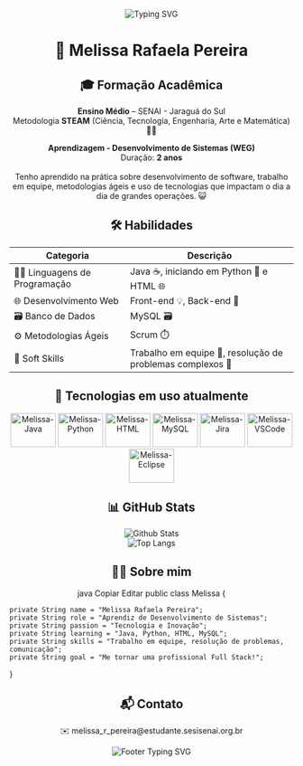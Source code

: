 <p align="center"> <img src="https://readme-typing-svg.herokuapp.com/?font=Fira+Code&size=20&pause=1000&color=EC4899&center=true&vCenter=true&width=600&lines=Olá%2C+eu+sou+a+Melissa!;Apaixonada+por+tecnologia+e+aprendizado+contínuo;Sempre+em+busca+de+evolução+e+conhecimento+🚀" alt="Typing SVG" /> </p> <h1 align="center">💼 Melissa Rafaela Pereira</h1>
<h2 align="center">🎓 Formação Acadêmica</h2> <p align="center"> <strong>Ensino Médio</strong> – SENAI - Jaraguá do Sul <br> Metodologia <strong>STEAM</strong> (Ciência, Tecnologia, Engenharia, Arte e Matemática) 🔬🎨 </p> <p align="center"> <strong>Aprendizagem - Desenvolvimento de Sistemas (WEG)</strong> <br> Duração: <strong>2 anos</strong> <br><br> Tenho aprendido na prática sobre desenvolvimento de software, trabalho em equipe, metodologias ágeis e uso de tecnologias que impactam o dia a dia de grandes operações. 😺 </p>
<h2 align="center">🛠️ Habilidades</h2> <p align="center"> <table align="center"> <thead> <tr> <th>Categoria</th> <th>Descrição</th> </tr> </thead> <tbody> <tr> <td>🧑‍💻 Linguagens de Programação</td> <td>Java ☕, iniciando em Python 🐍 e HTML 🌐</td> </tr> <tr> <td>🌐 Desenvolvimento Web</td> <td>Front-end 💡, Back-end 🔧</td> </tr> <tr> <td>🗃️ Banco de Dados</td> <td>MySQL 🗃️</td> </tr> <tr> <td>⚙️ Metodologias Ágeis</td> <td>Scrum ⏱️</td> </tr> <tr> <td>🤝 Soft Skills</td> <td>Trabalho em equipe 🤝, resolução de problemas complexos 🧩</td> </tr> </tbody> </table> </p>
<h2 align="center">🌟 Tecnologias em uso atualmente</h2> <p align="center"> <img alt="Melissa-Java" height="60" width="80" src="https://cdn.jsdelivr.net/gh/devicons/devicon@latest/icons/java/java-original.svg" /> <img alt="Melissa-Python" height="60" width="80" src="https://cdn.jsdelivr.net/gh/devicons/devicon@latest/icons/python/python-original.svg" /> <img alt="Melissa-HTML" height="60" width="80" src="https://cdn.jsdelivr.net/gh/devicons/devicon@latest/icons/html5/html5-original.svg" /> <img alt="Melissa-MySQL" height="60" width="80" src="https://cdn.jsdelivr.net/gh/devicons/devicon@latest/icons/mysql/mysql-original-wordmark.svg" /> <img alt="Melissa-Jira" height="60" width="80" src="https://cdn.jsdelivr.net/gh/devicons/devicon@latest/icons/jira/jira-original-wordmark.svg" /> <img alt="Melissa-VSCode" height="60" width="80" src="https://cdn.jsdelivr.net/gh/devicons/devicon@latest/icons/vscode/vscode-original.svg" /> <img alt="Melissa-Eclipse" height="60" width="80" src="https://cdn.jsdelivr.net/gh/devicons/devicon@latest/icons/eclipse/eclipse-original.svg" /> </p>
<h2 align="center">📊 GitHub Stats</h2> <p align="center"> <img src="https://github-readme-stats.vercel.app/api?username=MelissaRP&theme=radical&hide_border=false&include_all_commits=true&show_icons=true" alt="Github Stats" /> <br> <img src="https://github-readme-stats.vercel.app/api/top-langs/?username=MelissaRP&theme=radical&hide_border=false&layout=compact" alt="Top Langs" /> </p>
<h2 align="center">👩‍💻 Sobre mim</h2> <p align="center">
java
Copiar
Editar
public class Melissa {

    private String name = "Melissa Rafaela Pereira";
    private String role = "Aprendiz de Desenvolvimento de Sistemas";
    private String passion = "Tecnologia e Inovação";
    private String learning = "Java, Python, HTML, MySQL";
    private String skills = "Trabalho em equipe, resolução de problemas, comunicação";
    private String goal = "Me tornar uma profissional Full Stack!";
    
}
</p>
<h2 align="center">📬 Contato</h2> <p align="center"> ✉️ melissa_r_pereira@estudante.sesisenai.org.br </p>
<p align="center"> <img src="https://readme-typing-svg.herokuapp.com/?font=Fira+Code&size=20&pause=1000&color=EC4899&center=true&vCenter=true&width=600&lines=Obrigada+por+visitar+meu+perfil!;Vamos+construir+juntos+o+futuro+da+tecnologia+💻" alt="Footer Typing SVG" /> </p>
